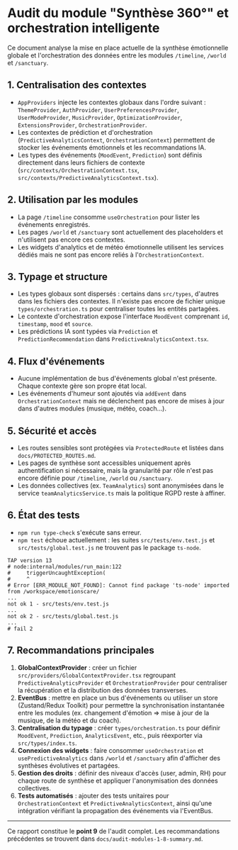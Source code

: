 # Audit du module "Synthèse 360°" et orchestration intelligente

Ce document analyse la mise en place actuelle de la synthèse émotionnelle globale et l'orchestration des données entre les modules `/timeline`, `/world` et `/sanctuary`.

## 1. Centralisation des contextes

- `AppProviders` injecte les contextes globaux dans l'ordre suivant : `ThemeProvider`, `AuthProvider`, `UserPreferencesProvider`, `UserModeProvider`, `MusicProvider`, `OptimizationProvider`, `ExtensionsProvider`, `OrchestrationProvider`.
- Les contextes de prédiction et d'orchestration (`PredictiveAnalyticsContext`, `OrchestrationContext`) permettent de stocker les événements émotionnels et les recommandations IA.
- Les types des événements (`MoodEvent`, `Prediction`) sont définis directement dans leurs fichiers de contexte (`src/contexts/OrchestrationContext.tsx`, `src/contexts/PredictiveAnalyticsContext.tsx`).

## 2. Utilisation par les modules

- La page `/timeline` consomme `useOrchestration` pour lister les événements enregistrés.
- Les pages `/world` et `/sanctuary` sont actuellement des placeholders et n'utilisent pas encore ces contextes.
- Les widgets d'analytics et de météo émotionnelle utilisent les services dédiés mais ne sont pas encore reliés à l'`OrchestrationContext`.

## 3. Typage et structure

- Les types globaux sont dispersés : certains dans `src/types`, d'autres dans les fichiers des contextes. Il n'existe pas encore de fichier unique `types/orchestration.ts` pour centraliser toutes les entités partagées.
- Le contexte d'orchestration expose l'interface `MoodEvent` comprenant `id`, `timestamp`, `mood` et `source`.
- Les prédictions IA sont typées via `Prediction` et `PredictionRecommendation` dans `PredictiveAnalyticsContext.tsx`.

## 4. Flux d'événements

- Aucune implémentation de bus d'événements global n'est présente. Chaque contexte gère son propre état local.
- Les événements d'humeur sont ajoutés via `addEvent` dans `OrchestrationContext` mais ne déclenchent pas encore de mises à jour dans d'autres modules (musique, météo, coach...).

## 5. Sécurité et accès

- Les routes sensibles sont protégées via `ProtectedRoute` et listées dans `docs/PROTECTED_ROUTES.md`.
- Les pages de synthèse sont accessibles uniquement après authentification si nécessaire, mais la granularité par rôle n'est pas encore définie pour `/timeline`, `/world` ou `/sanctuary`.
- Les données collectives (ex. `TeamAnalytics`) sont anonymisées dans le service `teamAnalyticsService.ts` mais la politique RGPD reste à affiner.

## 6. État des tests

- `npm run type-check` s'exécute sans erreur.
- `npm test` échoue actuellement : les suites `src/tests/env.test.js` et `src/tests/global.test.js` ne trouvent pas le package `ts-node`.

```text
TAP version 13
# node:internal/modules/run_main:122
#     triggerUncaughtException(
#     ^
# Error [ERR_MODULE_NOT_FOUND]: Cannot find package 'ts-node' imported from /workspace/emotionscare/
...
not ok 1 - src/tests/env.test.js
...
not ok 2 - src/tests/global.test.js
...
# fail 2
```

## 7. Recommandations principales

1. **GlobalContextProvider** : créer un fichier `src/providers/GlobalContextProvider.tsx` regroupant `PredictiveAnalyticsProvider` et `OrchestrationProvider` pour centraliser la récupération et la distribution des données transverses.
2. **EventBus** : mettre en place un bus d'événements ou utiliser un store (Zustand/Redux Toolkit) pour permettre la synchronisation instantanée entre les modules (ex. changement d'émotion ⇒ mise à jour de la musique, de la météo et du coach).
3. **Centralisation du typage** : créer `types/orchestration.ts` pour définir `MoodEvent`, `Prediction`, `AnalyticsEvent`, etc., puis réexporter via `src/types/index.ts`.
4. **Connexion des widgets** : faire consommer `useOrchestration` et `usePredictiveAnalytics` dans `/world` et `/sanctuary` afin d'afficher des synthèses évolutives et partagées.
5. **Gestion des droits** : définir des niveaux d'accès (user, admin, RH) pour chaque route de synthèse et appliquer l'anonymisation des données collectives.
6. **Tests automatisés** : ajouter des tests unitaires pour `OrchestrationContext` et `PredictiveAnalyticsContext`, ainsi qu'une intégration vérifiant la propagation des événements via l'EventBus.

---

Ce rapport constitue le **point 9** de l'audit complet. Les recommandations précédentes se trouvent dans `docs/audit-modules-1-8-summary.md`.

